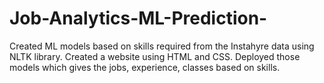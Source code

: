# Job-Analytics-ML-Prediction-
Created ML models based on skills required from the Instahyre data using NLTK library. Created a website using HTML and CSS. Deployed those models which gives the jobs, experience, classes based on skills.
